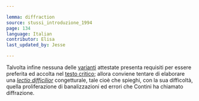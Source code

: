 ```yaml
---

lemma: diffraction
source: stussi_introduzione_1994
page: 134
language: Italian
contributor: Elisa
last_updated_by: Jesse

---
```


Talvolta infine nessuna delle [varianti](variant.html) attestate presenta requisiti per essere preferita ed accolta nel [testo critico](textCritical.html); allora conviene tentare di elaborare una _[lectio difficilior](lectioDifficilior.html)_ congetturale, tale cioè che spieghi, con la sua difficoltà, quella proliferazione di banalizzazioni ed errori che Contini ha chiamato diffrazione.
